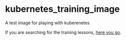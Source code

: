 # kubernetes_training_image
A test image for playing with kuberenetes

If you are searching for the training lessons, [here you go](k8s).
